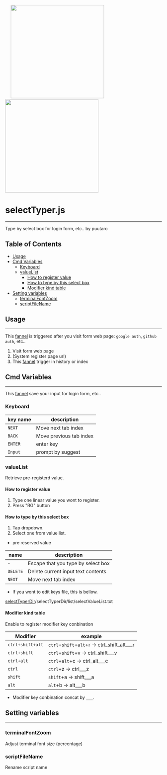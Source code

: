 
　
<img src="https://github.com/puutaro/selectTyper/assets/55217593/7a41a08d-f93c-4ed8-b85f-8d53207b7c72" width="300">  
<img src="https://github.com/puutaro/selectTyper/assets/55217593/555e8f5f-656a-4faf-bb76-f663c01cfe47" width="300">   

<!-- ![install_qr](https://github.com/puutaro/selectTyper/assets/55217593/555e8f5f-656a-4faf-bb76-f663c01cfe47) -->

# selectTyper.js
----------------

Type by select box for login form, etc.. by puutaro

Table of Contents
-------
<!-- vim-markdown-toc GFM --> 
* [Usage](#usage)
* [Cmd Variables](#cmd-variables)
	* [Keyboard](#keyboard)
	* [valueList](#valuelist)
		* [How to register value](#how-to-register-value)
		* [How to type by this select box](#how-to-type-by-this-select-box)
		* [Modifier kind table](#modifier-kind-table)
* [Setting variables](#setting-variables)
	* [terminalFontZoom](#terminalfontzoom)
	* [scriptFileName](#scriptfilename)


## Usage
--------

This [fannel](https://github.com/puutaro/CommandClick/blob/master/md/developer/glossary.md#fannel) is triggered after you visit form web page: `google auth`, `github auth`, etc..

1. Visit form web page 
2. (System register page url)
3. This [fannel](https://github.com/puutaro/CommandClick/blob/master/md/developer/glossary.md#fannel) trigger in history or index

## Cmd Variables
--------

This [fannel](https://github.com/puutaro/CommandClick/blob/master/md/developer/glossary.md#fannel) save your input for login form, etc..


### Keyboard

| key name | description |
| --------- | --------- |
| `NEXT` | Move next tab index |
| `BACK` | Move previous tab index |
| `ENTER` | enter key |
| `Input` | prompt by suggest |



### valueList 

Retrieve pre-registerd value.

#### How to register value

1. Type one linear value you wont to register.
2. Press "RG" button 

#### How to type by this select box

1. Tap dropdown.
2. Select one from value list.

- pre reserved value

| name | description |
| --------- | --------- |
| `-` | Escape that you type by select box |
| `DELETE` | Delete current input text contents |
| `NEXT` | Move next tab index |

- If you wont to edit keys file, this is bellow.

[selectTyperDir](https://github.com/puutaro/CommandClick/blob/master/md/developer/directory_structure.md#fannel_dir)/selectTyperDir/list/selectValueList.txt


#### Modifier kind table

Enable to register modifier key conbination

| Modifier | example |
| ----------- | ----------- |
| `ctrl+shift+alt` | `ctrl`\+`shift`\+`alt`\+r -> ctrl\_shift\_alt\_\_\_r |
| `ctrl+shift` | `ctrl`\+`shift`\+v -> ctrl\_shift\_\_\_v |
| `ctrl+alt` | `ctrl`\+`alt`\+c -> ctrl\_alt\_\_\_c |
| `ctrl` | `ctrl`\+z -> ctrl\_\_\_z |
| `shift` | `shift`\+a -> shift\_\_\_a |
| `alt` | `alt`\+b -> alt\_\_\_b|

- Modifier key conbination concat by `___`.

## Setting variables
---------

### terminalFontZoom 
Adjust terminal font size (percentage)

### scriptFileName 
Rename script name


